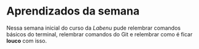 # Aprendizados da semana
Nessa semana inicial do curso da *Labenu* pude relembrar comandos básicos do terminal,
relembrar comandos do Git e relembrar como é ficar **louco** com isso.